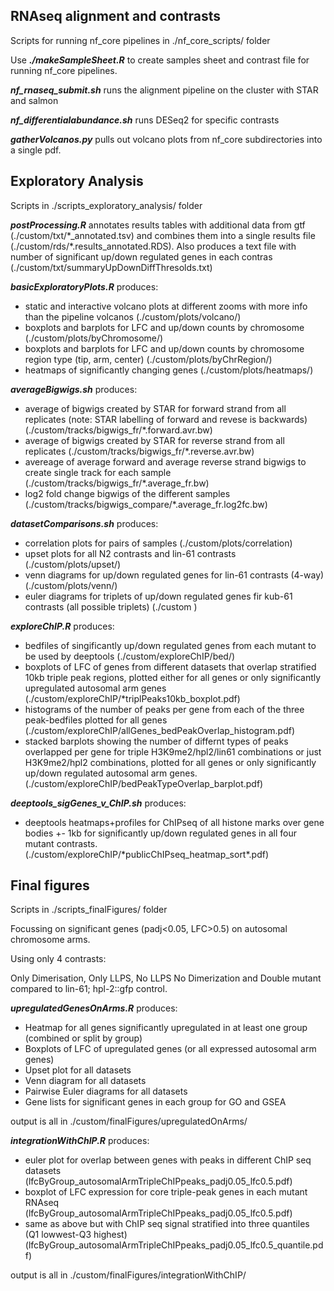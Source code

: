 ## RNAseq alignment and contrasts

Scripts for running nf_core pipelines in ./nf_core_scripts/ folder

Use ***./makeSampleSheet.R*** to create samples sheet and contrast file for running nf_core pipelines.

***nf_rnaseq_submit.sh*** runs the alignment pipeline on the cluster with STAR and salmon

***nf_differentialabundance.sh*** runs DESeq2 for specific contrasts

***gatherVolcanos.py*** pulls out volcano plots from nf_core subdirectories into a single pdf.


## Exploratory Analysis

Scripts in ./scripts_exploratory_analysis/ folder

***postProcessing.R*** annotates results tables with additional data from gtf (./custom/txt/\*_annotated.tsv) and
combines them into a single results file (./custom/rds/\*.results_annotated.RDS). Also produces a text file with number of
significant up/down regulated genes in each contras (./custom/txt/summaryUpDownDiffThresolds.txt)

***basicExploratoryPlots.R*** produces:
- static and interactive volcano plots at different zooms with more info than the pipeline volcanos (./custom/plots/volcano/)
- boxplots and barplots for LFC and up/down counts by chromosome (./custom/plots/byChromosome/)
- boxplots and barplots for LFC and up/down counts by chromosome region type (tip, arm, center) (./custom/plots/byChrRegion/)
- heatmaps of significantly changing genes (./custom/plots/heatmaps/)

***averageBigwigs.sh*** produces:
- average of bigwigs created by STAR for forward strand from all replicates 
(note: STAR labelling of forward and revese is backwards) (./custom/tracks/bigwigs_fr/\*.forward.avr.bw)
- average of bigwigs created by STAR for reverse strand from all replicates  (./custom/tracks/bigwigs_fr/\*.reverse.avr.bw)
- avereage of average forward and average reverse strand bigwigs to create
single track for each sample  (./custom/tracks/bigwigs_fr/\*.average_fr.bw)
- log2 fold change bigwigs of the different samples (./custom/tracks/bigwigs_compare/\*.average_fr.log2fc.bw)

***datasetComparisons.sh*** produces:
- correlation plots for pairs of samples (./custom/plots/correlation)
- upset plots for all N2 contrasts and lin-61 contrasts (./custom/plots/upset/)
- venn diagrams for up/down regulated genes for lin-61 contrasts (4-way) (./custom/plots/venn/)
- euler diagrams for triplets of up/down regulated genes fir kub-61 contrasts (all possible triplets) (./custom
)

***exploreChIP.R*** produces:
- bedfiles of singificantly up/down regulated genes from each mutant to be used by deeptools (./custom/exploreChIP/bed/)
- boxplots of LFC of genes from different datasets that overlap stratified 10kb triple peak regions, plotted either for all genes or only significantly upregulated autosomal arm genes (./custom/exploreChIP/*triplPeaks10kb_boxplot.pdf)
- histograms of the number of peaks per gene from each of the three peak-bedfiles plotted for all genes (./custom/exploreChIP/allGenes_bedPeakOverlap_histogram.pdf)
- stacked barplots showing the number of differnt types of peaks overlapped per gene for
triple H3K9me2/hpl2/lin61 combinations or just H3K9me2/hpl2 combinations, plotted for all genes or only significantly up/down regulated autosomal arm genes. (./custom/exploreChIP/bedPeakTypeOverlap_barplot.pdf)

***deeptools_sigGenes_v_ChIP.sh*** produces:
- deeptools heatmaps+profiles for ChIPseq of all histone marks over gene bodies +- 1kb 
for significantly up/down regulated genes in all four mutant contrasts. (./custom/exploreChIP/\*publicChIPseq_heatmap_sort\*.pdf)



## Final figures

Scripts in ./scripts_finalFigures/ folder

Focussing on significant genes (padj<0.05, LFC>0.5) on autosomal chromosome arms.

Using only 4 contrasts:

Only Dimerisation, Only LLPS, No LLPS No Dimerization and Double mutant compared to lin-61; hpl-2::gfp control.

***upregulatedGenesOnArms.R*** produces:
- Heatmap for all genes significantly upregulated in at least one group (combined or split by group)
- Boxplots of LFC of upregulated genes (or all expressed autosomal arm genes)
- Upset plot for all datasets
- Venn diagram for all datasets
- Pairwise Euler diagrams for all datasets
- Gene lists for significant genes in each group for GO and GSEA

output is all in ./custom/finalFigures/upregulatedOnArms/

***integrationWithChIP.R*** produces:
- euler plot for overlap between genes with peaks in different ChIP seq datasets (lfcByGroup_autosomalArmTripleChIPpeaks_padj0.05_lfc0.5.pdf)
- boxplot of LFC expression for core triple-peak genes in each mutant RNAseq (lfcByGroup_autosomalArmTripleChIPpeaks_padj0.05_lfc0.5.pdf)
- same as above but with ChIP seq signal stratified into three quantiles (Q1 lowwest-Q3 highest) (lfcByGroup_autosomalArmTripleChIPpeaks_padj0.05_lfc0.5_quantile.pdf)

output is all in ./custom/finalFigures/integrationWithChIP/

